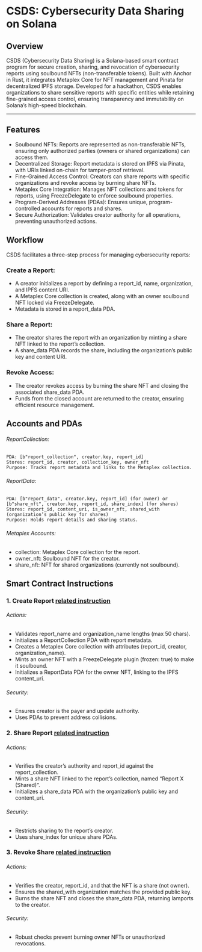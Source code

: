 # CSDS: Cybersecurity Data Sharing on Solana

## Overview

CSDS (Cybersecurity Data Sharing) is a Solana-based smart contract program for secure creation, sharing, and revocation of cybersecurity reports using soulbound NFTs (non-transferable tokens). Built with Anchor in Rust, it integrates Metaplex Core for NFT management and Pinata for decentralized IPFS storage. Developed for a hackathon, CSDS enables organizations to share sensitive reports with specific entities while retaining fine-grained access control, ensuring transparency and immutability on Solana’s high-speed blockchain.

---

## Features
- Soulbound NFTs: Reports are represented as non-transferable NFTs, ensuring only authorized parties (owners or shared organizations) can access them.
- Decentralized Storage: Report metadata is stored on IPFS via Pinata, with URIs linked on-chain for tamper-proof retrieval.
- Fine-Grained Access Control: Creators can share reports with specific organizations and revoke access by burning share NFTs.
- Metaplex Core Integration: Manages NFT collections and tokens for reports, using FreezeDelegate to enforce soulbound properties.
- Program-Derived Addresses (PDAs): Ensures unique, program-controlled accounts for reports and shares.
- Secure Authorization: Validates creator authority for all operations, preventing unauthorized actions.

## Workflow
CSDS facilitates a three-step process for managing cybersecurity reports:

### Create a Report:
- A creator initializes a report by defining a report_id, name, organization, and IPFS content URI.
- A Metaplex Core collection is created, along with an owner soulbound NFT locked via FreezeDelegate.
- Metadata is stored in a report_data PDA.

### Share a Report:
- The creator shares the report with an organization by minting a share NFT linked to the report’s collection.
- A share_data PDA records the share, including the organization’s public key and content URI.

### Revoke Access:
- The creator revokes access by burning the share NFT and closing the associated share_data PDA.
- Funds from the closed account are returned to the creator, ensuring efficient resource management.


## Accounts and PDAs

###### ReportCollection:
```
PDA: [b"report_collection", creator.key, report_id]
Stores: report_id, creator, collection_key, owner_nft
Purpose: Tracks report metadata and links to the Metaplex collection.
```

###### ReportData:
```
PDA: [b"report_data", creator.key, report_id] (for owner) or [b"share_nft", creator.key, report_id, share_index] (for shares)
Stores: report_id, content_uri, is_owner_nft, shared_with (organization’s public key for shares)
Purpose: Holds report details and sharing status.
```

###### Metaplex Accounts:
- collection: Metaplex Core collection for the report.
- owner_nft: Soulbound NFT for the creator.
- share_nft: NFT for shared organizations (currently not soulbound).


## Smart Contract Instructions

### 1. Create Report [related instruction](programs/csds_contracts/src/instructions/soulbound/create_report.rs)

###### Actions:
- Validates report_name and organization_name lengths (max 50 chars).
- Initializes a ReportCollection PDA with report metadata.
- Creates a Metaplex Core collection with attributes (report_id, creator, organization_name).
- Mints an owner NFT with a FreezeDelegate plugin (frozen: true) to make it soulbound.
- Initializes a ReportData PDA for the owner NFT, linking to the IPFS content_uri.
###### Security:
- Ensures creator is the payer and update authority.
- Uses PDAs to prevent address collisions.

### 2. Share Report [related instruction](programs/csds_contracts/src/instructions/soulbound/share_report.rs)

###### Actions:
- Verifies the creator’s authority and report_id against the report_collection.
- Mints a share NFT linked to the report’s collection, named “Report X (Shared)”.
- Initializes a share_data PDA with the organization’s public key and content_uri.
###### Security:
- Restricts sharing to the report’s creator.
- Uses share_index for unique share PDAs.

### 3. Revoke Share [related instruction](programs/csds_contracts/src/instructions/soulbound/revoke_share.rs)

###### Actions:
- Verifies the creator, report_id, and that the NFT is a share (not owner).
- Ensures the shared_with organization matches the provided public key.
- Burns the share NFT and closes the share_data PDA, returning lamports to the creator.
###### Security:
- Robust checks prevent burning owner NFTs or unauthorized revocations.
